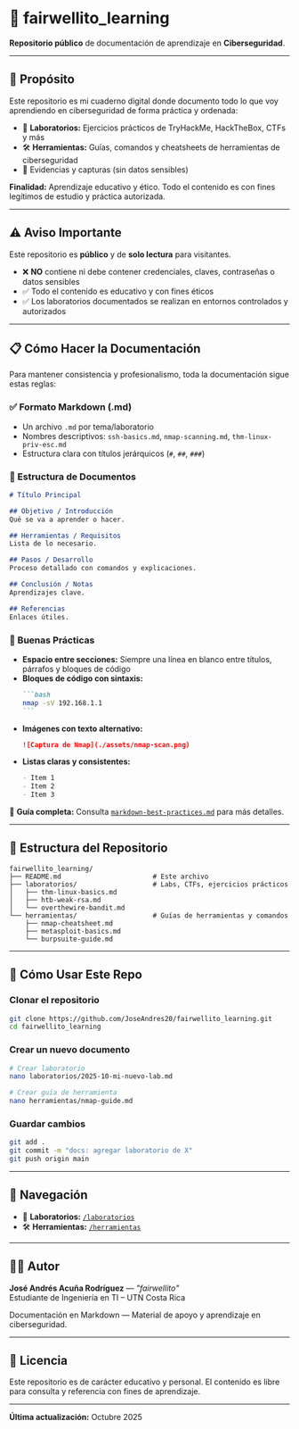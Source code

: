 # 🧠 fairwellito_learning

**Repositorio público** de documentación de aprendizaje en **Ciberseguridad**.

---

## 🎯 Propósito

Este repositorio es mi cuaderno digital donde documento todo lo que voy aprendiendo en ciberseguridad de forma práctica y ordenada:

- 🧪 **Laboratorios:** Ejercicios prácticos de TryHackMe, HackTheBox, CTFs y más
- 🛠️ **Herramientas:** Guías, comandos y cheatsheets de herramientas de ciberseguridad
- 📸 Evidencias y capturas (sin datos sensibles)

**Finalidad:** Aprendizaje educativo y ético. Todo el contenido es con fines legítimos de estudio y práctica autorizada.

---

## ⚠️ Aviso Importante

Este repositorio es **público** y de **solo lectura** para visitantes.

- ❌ **NO** contiene ni debe contener credenciales, claves, contraseñas o datos sensibles
- ✅ Todo el contenido es educativo y con fines éticos
- ✅ Los laboratorios documentados se realizan en entornos controlados y autorizados

---

## 📋 Cómo Hacer la Documentación

Para mantener consistencia y profesionalismo, toda la documentación sigue estas reglas:

### ✅ Formato Markdown (.md)
- Un archivo `.md` por tema/laboratorio
- Nombres descriptivos: `ssh-basics.md`, `nmap-scanning.md`, `thm-linux-priv-esc.md`
- Estructura clara con títulos jerárquicos (`#`, `##`, `###`)

### 📐 Estructura de Documentos
```markdown
# Título Principal

## Objetivo / Introducción
Qué se va a aprender o hacer.

## Herramientas / Requisitos
Lista de lo necesario.

## Pasos / Desarrollo
Proceso detallado con comandos y explicaciones.

## Conclusión / Notas
Aprendizajes clave.

## Referencias
Enlaces útiles.
```

### 🎨 Buenas Prácticas
- **Espacio entre secciones:** Siempre una línea en blanco entre títulos, párrafos y bloques de código
- **Bloques de código con sintaxis:**
  ````markdown
  ```bash
  nmap -sV 192.168.1.1
  ```
  ````
- **Imágenes con texto alternativo:**
  ```markdown
  ![Captura de Nmap](./assets/nmap-scan.png)
  ```
- **Listas claras y consistentes:**
  ```markdown
  - Item 1
  - Item 2
  - Item 3
  ```

📖 **Guía completa:** Consulta [`markdown-best-practices.md`](./markdown-best-practices.md) para más detalles.

---

## 📂 Estructura del Repositorio

```
fairwellito_learning/
├── README.md                       # Este archivo
├── laboratorios/                   # Labs, CTFs, ejercicios prácticos
│   ├── thm-linux-basics.md
│   ├── htb-weak-rsa.md
│   └── overthewire-bandit.md
└── herramientas/                   # Guías de herramientas y comandos
    ├── nmap-cheatsheet.md
    ├── metasploit-basics.md
    └── burpsuite-guide.md
```

---

## 🚀 Cómo Usar Este Repo

### Clonar el repositorio
```bash
git clone https://github.com/JoseAndres20/fairwellito_learning.git
cd fairwellito_learning
```

### Crear un nuevo documento
```bash
# Crear laboratorio
nano laboratorios/2025-10-mi-nuevo-lab.md

# Crear guía de herramienta
nano herramientas/nmap-guide.md
```

### Guardar cambios
```bash
git add .
git commit -m "docs: agregar laboratorio de X"
git push origin main
```

---

## 🧭 Navegación

- 🧪 **Laboratorios:** [`/laboratorios`](./laboratorios)
- 🛠️ **Herramientas:** [`/herramientas`](./herramientas)

---

## 👨‍💻 Autor

**José Andrés Acuña Rodríguez** — _"fairwellito"_  
Estudiante de Ingeniería en TI – UTN Costa Rica

Documentación en Markdown — Material de apoyo y aprendizaje en ciberseguridad.

---

## 📜 Licencia

Este repositorio es de carácter educativo y personal. El contenido es libre para consulta y referencia con fines de aprendizaje.

---

**Última actualización:** Octubre 2025
